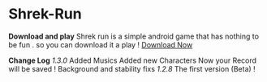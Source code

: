 # Shrek-Run 
**Download and play**
Shrek run is a simple android game that has nothing to be fun . so you can download it a play !
[Download Now](https://google.com)

**Change Log**
*1.3.0*
Added Musics
Added new Characters
Now your Record will be saved !
Background and stability fixs 
*1.2.8*
The first version (Beta) !
